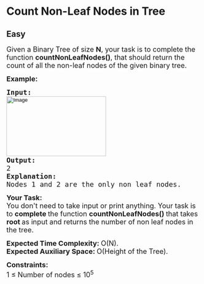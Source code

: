 # Count Non-Leaf Nodes in Tree
## Easy
<div class="problems_problem_content__Xm_eO"><p><span style="font-size:18px">Given a Binary Tree of size&nbsp;<strong>N</strong>, your task is to complete the function <strong>countNonLeafNodes()</strong>, that should return the count of all the non-leaf nodes of the given binary tree.</span></p>

<p><span style="font-size:18px"><strong>Example:</strong></span></p>

<pre><span style="font-size:18px"><strong>Input:</strong> 
<input alt="Image" src="https://cdncontribute.geeksforgeeks.org/wp-content/uploads/tree121.gif" style="height:156px; width:259px" type="image" fdprocessedid="9ouzoj">
<strong>Output:</strong>
2
<strong>Explanation:</strong>
Nodes 1 and 2 are the only non leaf nodes.</span>
</pre>

<p><span style="font-size:18px"><strong>Your&nbsp;Task:</strong><br>
You don't need to take input or print anything. Your task is to <strong>complete </strong>the function&nbsp;<strong>countNonLeafNodes()&nbsp;</strong>that takes <strong>root </strong>as input and returns the number of non leaf nodes in the tree.</span></p>

<p><span style="font-size:18px"><strong>Expected Time Complexity: </strong>O(N).<br>
<strong>Expected Auxiliary Space: </strong>O(Height of the Tree).</span></p>

<p><span style="font-size:18px"><strong>Constraints:</strong><br>
1 ≤ Number of nodes ≤ 10<sup>5</sup></span></p>
</div>